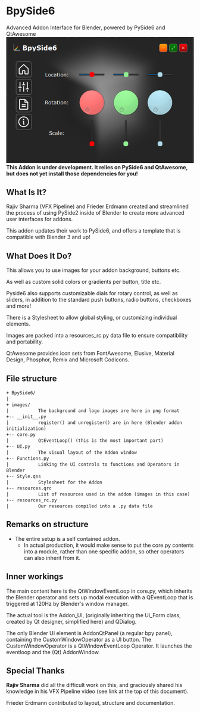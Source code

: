 # BpySide6
Advanced Addon Interface for Blender, powered by PySide6 and QtAwesome
![BpySide6](/BpySide6.png)
__This Addon is under development. It relies on PySide6 and QtAwesome, but does not yet install those dependencies for you!__
## What Is It?
Rajiv Sharma (VFX Pipeline) and Frieder Erdmann created and streamlined the process of using PySide2 inside of Blender to create more advanced user interfaces for addons.

This addon updates their work to PySide6, and offers a template that is compatible with Blender 3 and up!

## What Does It Do?
This allows you to use images for your addon background, buttons etc. 

As well as custom solid colors or gradients per button, title etc.

Pyside6 also supports customizable dials for rotary control, as well as sliders, in addition to the standard push buttons, radio buttons, checkboxes and more!

There is a Stylesheet to allow global styling, or customizing individual elements.

Images are packed into a resources_rc.py data file to ensure compatibility and portability.

QtAwesome provides icon sets from FontAwesome, Elusive, Material Design, Phosphor, Remix and Microsoft Codicons.

## File structure
```
+ BpySide6/
| 
+ images/
|           The background and logo images are here in png format
+-- __init__.py
|           register() and unregister() are in here (Blender addon initialization)
+-- core.py
|           QtEventLoop() (this is the most important part)
+-- UI.py
|           The visual layout of the Addon window
+-- Functions.py
|           Linking the UI controls to functions and Operators in Blender
+-- Style.qss
|           Stylesheet for the Addon
+-- resources.qrc
|           List of resources used in the addon (images in this case)
+-- resources_rc.py
|           Our resources compiled into a .py data file
```     

## Remarks on structure
* The entire setup is a self contained addon.
  * In actual production, it would make sense to put the core.py contents into a module, rather than one specific addon, so other operators can also inherit from it.

## Inner workings
The main content here is the QtWindowEventLoop in core.py, which inherits the Blender operator and sets up modal execution with a QEventLoop that is triggered at 120Hz by Blender's window manager.

The actual tool is the Addon_UI, (originally inheriting the Ui_Form class, created by Qt designer, simplified here) and QDialog.

The only Blender UI element is AddonQtPanel (a regular bpy panel), containing the CustomWindowOperator as a UI button. The CustomWindowOperator is a QtWindowEventLoop Operator. It launches the eventloop and the (Qt) AddonWindow.

## Special Thanks
__Rajiv Sharma__ did all the difficult work on this, and graciously shared his knowledge in his VFX Pipeline video (see link at the top of this document). 

Frieder Erdmann contributed to layout, structure and documentation.
